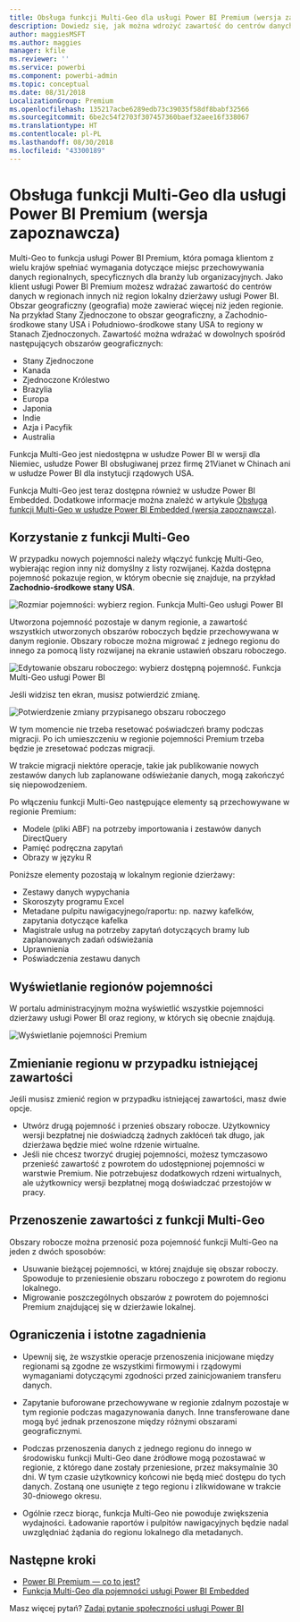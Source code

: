 ```yaml
---
title: Obsługa funkcji Multi-Geo dla usługi Power BI Premium (wersja zapoznawcza)
description: Dowiedz się, jak można wdrożyć zawartość do centrów danych w regionach innych niż region lokalny dzierżawy usługi Power BI.
author: maggiesMSFT
ms.author: maggies
manager: kfile
ms.reviewer: ''
ms.service: powerbi
ms.component: powerbi-admin
ms.topic: conceptual
ms.date: 08/31/2018
LocalizationGroup: Premium
ms.openlocfilehash: 135217acbe6289edb73c39035f58df8babf32566
ms.sourcegitcommit: 6be2c54f2703f307457360baef32aee16f338067
ms.translationtype: HT
ms.contentlocale: pl-PL
ms.lasthandoff: 08/30/2018
ms.locfileid: "43300189"
---
```

# <a name="multi-geo-support-for-power-bi-premium-preview"></a>Obsługa funkcji Multi-Geo dla usługi Power BI Premium (wersja zapoznawcza)

Multi-Geo to funkcja usługi Power BI Premium, która pomaga klientom z wielu krajów spełniać wymagania dotyczące miejsc przechowywania danych regionalnych, specyficznych dla branży lub organizacyjnych. Jako klient usługi Power BI Premium możesz wdrażać zawartość do centrów danych w regionach innych niż region lokalny dzierżawy usługi Power BI. Obszar geograficzny (geografia) może zawierać więcej niż jeden regionie. Na przykład Stany Zjednoczone to obszar geograficzny, a Zachodnio-środkowe stany USA i Południowo-środkowe stany USA to regiony w Stanach Zjednoczonych. Zawartość można wdrażać w dowolnych spośród następujących obszarów geograficznych:

- Stany Zjednoczone
- Kanada
- Zjednoczone Królestwo
- Brazylia
- Europa
- Japonia
- Indie
- Azja i Pacyfik
- Australia

Funkcja Multi-Geo jest niedostępna w usłudze Power BI w wersji dla Niemiec, usłudze Power BI obsługiwanej przez firmę 21Vianet w Chinach ani w usłudze Power BI dla instytucji rządowych USA.

Funkcja Multi-Geo jest teraz dostępna również w usłudze Power BI Embedded. Dodatkowe informacje można znaleźć w artykule [Obsługa funkcji Multi-Geo w usłudze Power BI Embedded (wersja zapoznawcza)](developer/embedded-multi-geo.md).

## <a name="using-multi-geo"></a>Korzystanie z funkcji Multi-Geo

W przypadku nowych pojemności należy włączyć funkcję Multi-Geo, wybierając region inny niż domyślny z listy rozwijanej.  Każda dostępna pojemność pokazuje region, w którym obecnie się znajduje, na przykład **Zachodnio-środkowe stany USA**.

![Rozmiar pojemności: wybierz region. Funkcja Multi-Geo usługi Power BI](media/service-admin-premium-multi-geo/power-bi-multi-geo-capacity-size.png)
  
Utworzona pojemność pozostaje w danym regionie, a zawartość wszystkich utworzonych obszarów roboczych będzie przechowywana w danym regionie. Obszary robocze można migrować z jednego regionu do innego za pomocą listy rozwijanej na ekranie ustawień obszaru roboczego.

![Edytowanie obszaru roboczego: wybierz dostępną pojemność. Funkcja Multi-Geo usługi Power BI](media/service-admin-premium-multi-geo/power-bi-multi-geo-edit-workspace.png)

Jeśli widzisz ten ekran, musisz potwierdzić zmianę.

![Potwierdzenie zmiany przypisanego obszaru roboczego](media/service-admin-premium-multi-geo/power-bi-multi-geo-change-assigned-workspace-capacity.png)

W tym momencie nie trzeba resetować poświadczeń bramy podczas migracji.  Po ich umieszczeniu w regionie pojemności Premium trzeba będzie je zresetować podczas migracji.

W trakcie migracji niektóre operacje, takie jak publikowanie nowych zestawów danych lub zaplanowane odświeżanie danych, mogą zakończyć się niepowodzeniem.  

Po włączeniu funkcji Multi-Geo następujące elementy są przechowywane w regionie Premium:

- Modele (pliki ABF) na potrzeby importowania i zestawów danych DirectQuery
- Pamięć podręczna zapytań
- Obrazy w języku R

Poniższe elementy pozostają w lokalnym regionie dzierżawy:

- Zestawy danych wypychania
- Skoroszyty programu Excel
- Metadane pulpitu nawigacyjnego/raportu: np. nazwy kafelków, zapytania dotyczące kafelka
- Magistrale usług na potrzeby zapytań dotyczących bramy lub zaplanowanych zadań odświeżania
- Uprawnienia
- Poświadczenia zestawu danych

## <a name="view-capacity-regions"></a>Wyświetlanie regionów pojemności

W portalu administracyjnym można wyświetlić wszystkie pojemności dzierżawy usługi Power BI oraz regiony, w których się obecnie znajdują.

![Wyświetlanie pojemności Premium](media/service-admin-premium-multi-geo/power-bi-multi-geo-premium-capacities.png) 

## <a name="change-the-region-for-existing-content"></a>Zmienianie regionu w przypadku istniejącej zawartości

Jeśli musisz zmienić region w przypadku istniejącej zawartości, masz dwie opcje.

- Utwórz drugą pojemność i przenieś obszary robocze. Użytkownicy wersji bezpłatnej nie doświadczą żadnych zakłóceń tak długo, jak dzierżawa będzie mieć wolne rdzenie wirtualne.
- Jeśli nie chcesz tworzyć drugiej pojemności, możesz tymczasowo przenieść zawartość z powrotem do udostępnionej pojemności w warstwie Premium. Nie potrzebujesz dodatkowych rdzeni wirtualnych, ale użytkownicy wersji bezpłatnej mogą doświadczać przestojów w pracy.

## <a name="move-content-out-of-multi-geo"></a>Przenoszenie zawartości z funkcji Multi-Geo  

Obszary robocze można przenosić poza pojemność funkcji Multi-Geo na jeden z dwóch sposobów:

- Usuwanie bieżącej pojemności, w której znajduje się obszar roboczy.  Spowoduje to przeniesienie obszaru roboczego z powrotem do regionu lokalnego.
- Migrowanie poszczególnych obszarów z powrotem do pojemności Premium znajdującej się w dzierżawie lokalnej.

## <a name="limitations-and-considerations"></a>Ograniczenia i istotne zagadnienia

- Upewnij się, że wszystkie operacje przenoszenia inicjowane między regionami są zgodne ze wszystkimi firmowymi i rządowymi wymaganiami dotyczącymi zgodności przed zainicjowaniem transferu danych.

- Zapytanie buforowane przechowywane w regionie zdalnym pozostaje w tym regionie podczas magazynowania danych. Inne transferowane dane mogą być jednak przenoszone między różnymi obszarami geograficznymi.

- Podczas przenoszenia danych z jednego regionu do innego w środowisku funkcji Multi-Geo dane źródłowe mogą pozostawać w regionie, z którego dane zostały przeniesione, przez maksymalnie 30 dni. W tym czasie użytkownicy końcowi nie będą mieć dostępu do tych danych. Zostaną one usunięte z tego regionu i zlikwidowane w trakcie 30-dniowego okresu.

- Ogólnie rzecz biorąc, funkcja Multi-Geo nie powoduje zwiększenia wydajności. Ładowanie raportów i pulpitów nawigacyjnych będzie nadal uwzględniać żądania do regionu lokalnego dla metadanych.

## <a name="next-steps"></a>Następne kroki

- [Power BI Premium — co to jest?](service-premium.md)
- [Funkcja Multi-Geo dla pojemności usługi Power BI Embedded](developer/embedded-multi-geo.md)

Masz więcej pytań? [Zadaj pytanie społeczności usługi Power BI](http://community.powerbi.com/)
